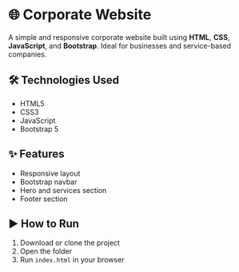 # 🌐 Corporate Website

A simple and responsive corporate website built using **HTML**, **CSS**, **JavaScript**, and **Bootstrap**. Ideal for businesses and service-based companies.

## 🛠️ Technologies Used

- HTML5  
- CSS3  
- JavaScript  
- Bootstrap 5

## ✨ Features

- Responsive layout  
- Bootstrap navbar  
- Hero and services section  
- Footer section

## ▶️ How to Run

1. Download or clone the project  
2. Open the folder  
3. Run `index.html` in your browser
